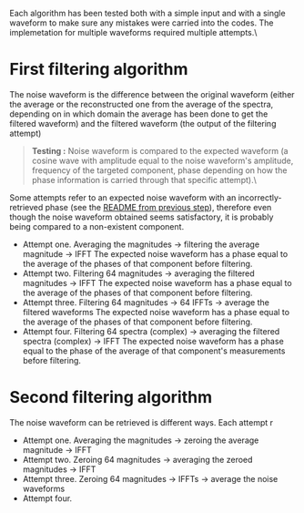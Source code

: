 Each algorithm has been tested both with a simple input and with a single waveform to make sure any mistakes were carried into the codes. The implemetation for multiple waveforms required multiple attempts.\

# First filtering algorithm
The noise waveform is the difference between the original waveform (either the average or the reconstructed one 
from the average of the spectra, depending on in which domain the average has been done to get the filtered waveform) and the filtered waveform (the output of the filtering attempt)
> **Testing :** Noise waveform is compared to the expected waveform (a cosine wave with amplitude equal to the noise waveform's amplitude, frequency of the targeted component, 
phase depending on how the phase information is carried through that specific attempt).\

Some attempts refer to an expected noise waveform with an incorrectly-retrieved phase (see the [README from previous step](../2.two_combining_methods/README.md)), 
therefore even though the noise waveform obtained seems satisfactory, it is probably being compared to a non-existent component.

- Attempt one. Averaging the magnitudes $\longrightarrow$ filtering the average magnitude $\longrightarrow$ IFFT
  The expected noise waveform has a phase equal to the average of the phases of that component before filtering.
- Attempt two. Filtering 64 magnitudes $\longrightarrow$ averaging the filtered magnitudes $\longrightarrow$ IFFT
  The expected noise waveform has a phase equal to the average of the phases of that component before filtering.
- Attempt three. Filtering 64 magnitudes $\longrightarrow$ 64 IFFTs $\longrightarrow$ average the filtered waveforms
  The expected noise waveform has a phase equal to the average of the phases of that component before filtering.
- Attempt four. Filtering 64 spectra (complex) $\longrightarrow$ averaging the filtered spectra (complex) $\longrightarrow$ IFFT
  The expected noise waveform has a phase equal to the phase of the average of that component's measurements before filtering.


# Second filtering algorithm
The noise waveform can be retrieved is different ways. Each attempt r
- Attempt one. Averaging the magnitudes $\longrightarrow$ zeroing the average magnitude $\longrightarrow$ IFFT
- Attempt two. Zeroing 64 magnitudes $\longrightarrow$ averaging the zeroed magnitudes $\longrightarrow$ IFFT
- Attempt three. Zeroing 64 magnitudes $\longrightarrow$ IFFTs $\longrightarrow$ average the noise waveforms
- Attempt four. 
